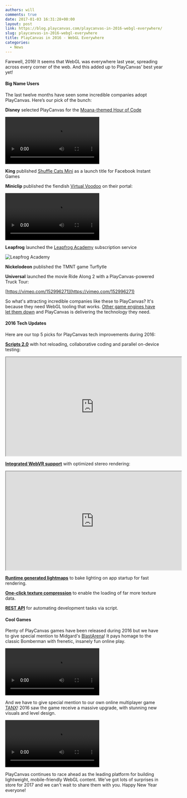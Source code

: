```yaml
---
authors: will
comments: true
date: 2017-01-03 16:31:28+00:00
layout: post
link: https://blog.playcanvas.com/playcanvas-in-2016-webgl-everywhere/
slug: playcanvas-in-2016-webgl-everywhere
title: PlayCanvas in 2016 - WebGL Everywhere
categories:
  - News
---
```


Farewell, 2016! It seems that WebGL was everywhere last year, spreading across every corner of the web. And this added up to PlayCanvas’ best year yet!

#### Big Name Users

The last twelve months have seen some incredible companies adopt PlayCanvas. Here’s our pick of the bunch:

**Disney** selected PlayCanvas for the [Moana-themed Hour of Code](http://partners.disney.com/hour-of-code)

<div className="iframe-container">
    <video controls src="/img/moana-hour-of-code.mp4"></video>
</div>

**King** published [Shuffle Cats Mini](https://www.facebook.com/ShuffleCatsMini/) as a launch title for Facebook Instant Games

**Miniclip** published the fiendish [Virtual Voodoo](http://www.miniclip.com/games/virtual-voodoo/en/) on their portal:

<div className="iframe-container">
    <video controls src="/img/virtualvoodoo.mp4"></video>
</div>

**Leapfrog** launched the [Leapfrog Academy](https://store.leapfrog.com/en-gb/academy/landing) subscription service

![Leapfrog Academy](/img/leapfrog-academy.jpeg)

**Nickelodeon** published the TMNT game Turflytle

**Universal** launched the movie Ride Along 2 with a PlayCanvas-powered Truck Tour:

[https://vimeo.com/152996271](https://vimeo.com/152996271)

So what's attracting incredible companies like these to PlayCanvas? It's because they need WebGL tooling that works. [Other game engines have let them down](https://blog.playcanvas.com/playcanvas-versus-unity-webgl/) and PlayCanvas is delivering the technology they need.

#### 2016 Tech Updates

Here are our top 5 picks for PlayCanvas tech improvements during 2016:

[**Scripts 2.0**](https://blog.playcanvas.com/playcanvas-scripts-2-0/) with hot reloading, collaborative coding and parallel on-device testing:

<div className="iframe-container">
    <iframe loading="lazy" width="560" height="315" src="https://www.youtube.com/embed/PS4oMLPyYfI" title="YouTube video player" allow="accelerometer; autoplay; clipboard-write; encrypted-media; gyroscope; picture-in-picture" allowfullscreen></iframe>
</div>

[**Integrated WebVR support**](https://blog.playcanvas.com/webvr-support-in-playcanvas/) with optimized stereo rendering:

<div className="iframe-container">
    <iframe loading="lazy" width="560" height="315" src="https://www.youtube.com/embed/B9QAptFocQQ" title="YouTube video player" allow="accelerometer; autoplay; clipboard-write; encrypted-media; gyroscope; picture-in-picture" allowfullscreen></iframe>
</div>

[**Runtime generated lightmaps**](https://blog.playcanvas.com/runtime-lightmap-generation-for-webgl/) to bake lighting on app startup for fast rendering.

[**One-click texture compression**](https://blog.playcanvas.com/webgl-texture-compression-made-easy/) to enable the loading of far more texture data.

[**REST API**](https://blog.playcanvas.com/playcanvas-rest-api/) for automating development tasks via script.

#### Cool Games

Plenty of PlayCanvas games have been released during 2016 but we have to give special mention to Midgard's [BlastArena](http://blastarena.io)! It pays homage to the classic Bomberman with frenetic, insanely fun online play.

<div className="iframe-container">
    <video controls src="/img/blastarena.mp4"></video>
</div>

And we have to give special mention to our own online multiplayer game [TANX](https://tanx.io)! 2016 saw the game receive a massive upgrade, with stunning new visuals and level design.

<div className="iframe-container">
    <video controls src="/img/tanx.mp4"></video>
</div>

PlayCanvas continues to race ahead as the leading platform for building lightweight, mobile-friendly WebGL content. We've got lots of surprises in store for 2017 and we can't wait to share them with you. Happy New Year everyone!
